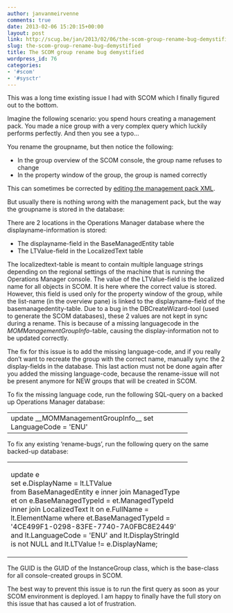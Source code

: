 ```yaml
---
author: janvanmeirvenne
comments: true
date: 2013-02-06 15:20:15+00:00
layout: post
link: http://scug.be/jan/2013/02/06/the-scom-group-rename-bug-demystified/
slug: the-scom-group-rename-bug-demystified
title: The SCOM group rename bug demystified
wordpress_id: 76
categories:
- '#scom'
- '#sysctr'
---
```


This was a long time existing issue I had with SCOM which I finally figured out to the bottom.

 

Imagine the following scenario: you spend hours creating a management pack. You made a nice group with a very complex query which luckily performs perfectly. And then you see a typo…

 

You rename the groupname, but then notice the following:

 

- In the group overview of the SCOM console, the group name refuses to change     
- In the property window of the group, the group is named correctly

 

This can sometimes be corrected by [editing the management pack XML](http://thoughtsonopsmgr.blogspot.be/2011/05/strange-behavior-when-names-of.html).

 

But usually there is nothing wrong with the management pack, but the way the groupname is stored in the database:

 

There are 2 locations in the Operations Manager database where the displayname-information is stored:

 

- The displayname-field in the BaseManagedEntity table     
- The LTValue-field in the LocalizedText table

 

The localizedtext-table is meant to contain multiple language strings depending on the regional settings of the machine that is running the Operations Manager console. The value of the LTValue-field is the localized name for all objects in SCOM. It is here where the correct value is stored. However, this field is used only for the property window of the group, while the list-name (in the overview pane) is linked to the displayname-field of the basemanagedentity-table. Due to a bug in the DBCreateWizard-tool (used to generate the SCOM databases), these 2 values are not kept in sync during a rename. This is because of a missing languagecode in the _MOMManagementGroupInfo_-table, causing the display-information not to be updated correctly.

 

The fix for this issue is to add the missing language-code, and if you really don’t want to recreate the group with the correct name, manually sync the 2 display-fields in the database. This last action must not be done again after you added the missing language-code, because the rename-issue will not be present anymore for NEW groups that will be created in SCOM.

 

To fix the missing language code, run the following SQL-query on a backed up Operations Manager database:

 <table cellpadding="2" cellspacing="0" border="0" width="400" ><tbody >     <tr >       
<td width="400" valign="top" >update __MOMManagementGroupInfo__ set LanguageCode = 'ENU'
</td>     </tr>   </tbody></table>  

To fix any existing ‘rename-bugs’, run the following query on the same backed-up database:

 <table cellpadding="2" cellspacing="0" border="0" width="400" ><tbody >     <tr >       
<td width="400" valign="top" >         

update e             
set e.DisplayName = lt.LTValue              
from BaseManagedEntity e inner join ManagedType et on e.BaseManagedTypeId = et.ManagedTypeId inner join LocalizedText lt on e.FullName = lt.ElementName where et.BaseManagedTypeId = '4CE499F1-0298-83FE-7740-7A0FBC8E2449' and lt.LanguageCode = 'ENU' and lt.DisplayStringId is not NULL and lt.LTValue != e.DisplayName;

      
</td>     </tr>   </tbody></table>  

The GUID is the GUID of the InstanceGroup class, which is the base-class for all console-created groups in SCOM.

 

The best way to prevent this issue is to run the first query as soon as your SCOM environment is deployed. I am happy to finally have the full story on this issue that has caused a lot of frustration.
